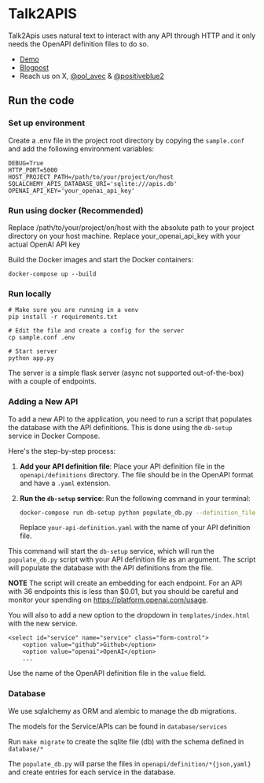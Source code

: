 # Talk2APIS

Talk2Apis uses natural text to interact with any API through HTTP and it only needs the OpenAPI definition files to do so.

* [Demo](https://talk2apis.com)
* [Blogpost](https://medium.com/@pol.avec/from-text-to-actions-llms-as-the-new-software-consumers-8dc5fd065623)
* Reach us on X, [@pol_avec](https://X.com/pol_avec) & [@positiveblue2](https://twitter.com/positiveblue2)

  
## Run the code

### Set up environment

Create a .env file in the project root directory by copying the `sample.conf` and add the following environment variables:

```
DEBUG=True
HTTP_PORT=5000
HOST_PROJECT_PATH=/path/to/your/project/on/host
SQLALCHEMY_APIS_DATABASE_URI='sqlite:///apis.db'
OPENAI_API_KEY='your_openai_api_key'
```

### Run using docker (Recommended)

Replace /path/to/your/project/on/host with the absolute path to your project directory on your host machine. Replace your_openai_api_key with your actual OpenAI API key

Build the Docker images and start the Docker containers:

`docker-compose up --build`

### Run locally

```
# Make sure you are running in a venv
pip install -r requirements.txt

# Edit the file and create a config for the server
cp sample.conf .env

# Start server
python app.py
```

The server is a simple flask server (async not supported out-of-the-box) with a couple of endpoints.

### Adding a New API

To add a new API to the application, you need to run a script that populates the database with the API definitions. This is done using the `db-setup` service in Docker Compose.

Here's the step-by-step process:

1. **Add your API definition file**: Place your API definition file in the `openapi/definitions` directory. The file should be in the OpenAPI format and have a `.yaml` extension.

2. **Run the `db-setup` service**: Run the following command in your terminal:

   ```bash
   docker-compose run db-setup python populate_db.py --definition_files openapi/definitions/your-api-definition.yaml
   ```

   Replace `your-api-definition.yaml` with the name of your API definition file.

This command will start the `db-setup` service, which will run the `populate_db.py` script with your API definition file as an argument. The script will populate the database with the API definitions from the file.

**NOTE** The script will create an embedding for each endpoint. For an API with 36 endpoints this is less than $0.01, but you should be careful and monitor your spending on https://platform.openai.com/usage.

You will also to add a new option to the dropdown in `templates/index.html` with the new service.

```
<select id="service" name="service" class="form-control">
    <option value="github">Github</option>
    <option value="openai">OpenAI</option>
    ...
```

Use the name of the OpenAPI definition file in the `value` field.

### Database

We use sqlalchemy as ORM and alembic to manage the db migrations.

The models for the Service/APIs can be found in `database/services`

Run `make migrate` to create the sqlite file (db) with the schema defined in `database/*`

The `populate_db.py` will parse the files in `openapi/definition/*{json,yaml}` and create entries for each service in the database.
